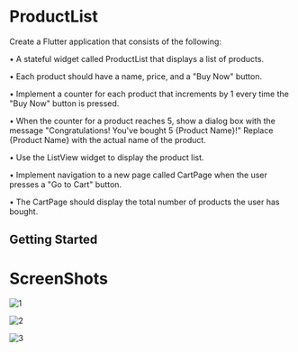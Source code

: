 # ProductList

Create a Flutter application that consists of the following:


 


•       A stateful widget called ProductList that displays a list of products. 


•       Each product should have a name, price, and a "Buy Now" button.


•       Implement a counter for each product that increments by 1 every time the "Buy Now" button is pressed.


•       When the counter for a product reaches 5, show a dialog box with the message "Congratulations! You've bought 5 {Product Name}!" Replace {Product Name} with the actual name of the product.


•       Use the ListView widget to display the product list.


•       Implement navigation to a new page called CartPage when the user presses a "Go to Cart" button. 


•       The CartPage should display the total number of products the user has bought.

## Getting Started

# ScreenShots

![1](https://github.com/hamimahamedornab/A-list-of-products/assets/75578573/182f1057-c29a-4470-bea6-8c2410f99179)

![2](https://github.com/hamimahamedornab/A-list-of-products/assets/75578573/94531909-75bc-4a32-8952-e962156a1389)

![3](https://github.com/hamimahamedornab/A-list-of-products/assets/75578573/a8c4b048-75a8-4958-b8d7-2b681c1f2f7c)

